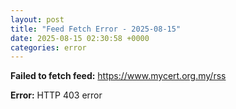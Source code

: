 ```yaml
---
layout: post
title: "Feed Fetch Error - 2025-08-15"
date: 2025-08-15 02:30:58 +0000
categories: error
---
```


**Failed to fetch feed:** https://www.mycert.org.my/rss

**Error:** HTTP 403 error
